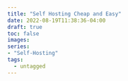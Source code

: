 ```yaml
---
title: "Self Hosting Cheap and Easy"
date: 2022-08-19T11:38:36-04:00
draft: true
toc: false
images:
series:
- "Self-Hosting"
tags:
  - untagged
---
```


